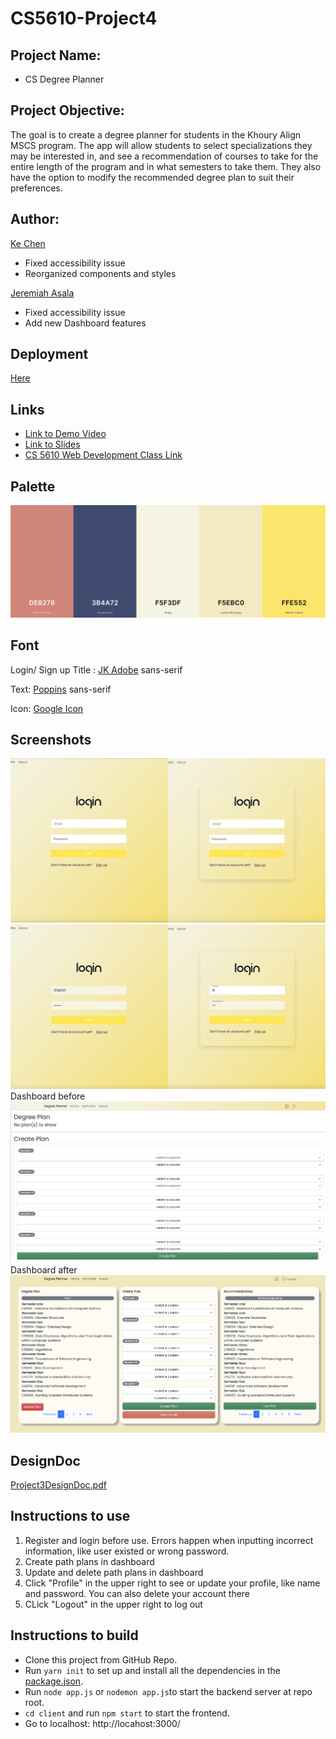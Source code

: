 # CS5610-Project4
## Project Name: 
- CS Degree Planner

## Project Objective: 
The goal is to create a degree planner for students in the Khoury Align MSCS program. The app will allow students to select specializations they may be interested in, and see a recommendation of courses to take for the entire length of the program and in what semesters to take them. They also have the option to modify the recommended degree plan to suit their preferences.

## Author:
[Ke Chen](https://kechen97.github.io/)
- Fixed accessibility issue
- Reorganized components and styles

[Jeremiah Asala](https://jerryasala.github.io/)
- Fixed accessibility issue
- Add new Dashboard features


## Deployment 
[Here](https://csdegree-planner.herokuapp.com/)


## Links
- [Link to Demo Video](https://drive.google.com/file/d/1Tb0Oz4vOjgJqKqqF5NUvHwfOCFkiO3OH/view?usp=share_link) 
- [Link to Slides](https://docs.google.com/presentation/d/125DEhiiGFAGgeMK6UxllhF_ZTRJBRE0_m3tbAw3cngQ/edit#slide=id.g1596b0566c4_0_63)
- [CS 5610 Web Development Class Link](https://johnguerra.co/classes/webDevelopment_fall_2022/)

## Palette
![palette](https://github.com/KeChen97/CSDegreePlanner/blob/main/Proj4Screenshots/palette.png?raw=true)

## Font
Login/ Sign up Title : [JK Adobe](https://fonts.cdnfonts.com/css/jk-abode)  sans-serif

Text: [Poppins](https://fonts.googleapis.com/css2?family=Poppins&amp;display=swap)  sans-serif 

Icon: [Google Icon](fonts.google.com/icons)


## Screenshots
![beforeafter1](https://github.com/KeChen97/CSDegreePlanner/blob/main/Proj4Screenshots/beforeafter1.png?raw=true)
![beforeafter2](https://github.com/KeChen97/CSDegreePlanner/blob/main/Proj4Screenshots/beforeafter2.png?raw=true)
Dashboard before
![dashbefore](https://github.com/KeChen97/CSDegreePlanner/blob/main/Proj3Screenshots/dashbefore.png?raw=true)
Dashboard after
![dashafter](https://github.com/KeChen97/CSDegreePlanner/blob/main/Proj4Screenshots/WX20221212-133026@2x.png?raw=true)



## DesignDoc
[Project3DesignDoc.pdf](https://github.com/KeChen97/CS5610-Project3/blob/main/Project3DesignDoc.pdf)

## Instructions to use
1. Register and login before use. Errors happen when inputting incorrect information, like user existed or wrong password.
2. Create path plans in dashboard
3. Update and delete path plans in dashboard
4. Click "Profile" in the upper right to see or update your profile, like name and password. You can also delete your account there
5. CLick "Logout" in the upper right to log out

## Instructions to build
- Clone this project from GitHub Repo.
- Run `yarn init` to set up and install all the dependencies in the [package.json](https://github.com/KeChen97/CS5610Project2/blob/main/package.json).
- Run `node app.js` or `nodemon app.js`to start the backend server at repo root.
- `cd client` and run `npm start` to start the frontend.
- Go to localhost: http://locahost:3000/
 
